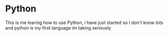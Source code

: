 # Python

This is me learnig how to use Python, i have just started so I don't know lots and python is my first language im taking seriously
